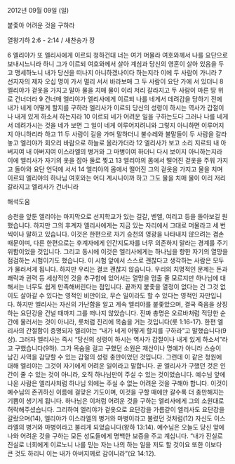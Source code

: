 2012년 09월 09일 (일)

붙좇아 어려운 것을 구하라



열왕기하 2:6 - 2:14 / 새찬송가  장


6 엘리야가 또 엘리사에게 이르되 청하건대 너는 여기 머물라 여호와께서 나를 요단으로 보내시느니라 하니 그가 이르되 여호와께서 살아 계심과 당신의 영혼이 살아 있음을 두고 맹세하노니 내가 당신을 떠나지 아니하겠나이다 하는지라 이에 두 사람이 가니라 7 선지자의 제자 오십 명이 가서 멀리 서서 바라보매 그 두 사람이 요단 가에 서 있더니 8 엘리야가 겉옷을 가지고 말아 물을 치매 물이 이리 저리 갈라지고 두 사람이 마른 땅 위로 건너더라 9 건너매 엘리야가 엘리사에게 이르되 나를 네게서 데려감을 당하기 전에 내가 네게 어떻게 할지를 구하라 엘리사가 이르되 당신의 성령이 하시는 역사가 갑절이나 내게 있게 하소서 하는지라 10 이르되 네가 어려운 일을 구하는도다 그러나 나를 네게서 데려가시는 것을 네가 보면 그 일이 네게 이루어지려니와 그렇지 아니하면 이루어지지 아니하리라 하고 11 두 사람이 길을 가며 말하더니 불수레와 불말들이 두 사람을 갈라놓고 엘리야가 회오리 바람으로 하늘로 올라가더라 12 엘리사가 보고 소리 지르되 내 아버지여 내 아버지여 이스라엘의 병거와 그 마병이여 하더니 다시 보이지 아니하는지라 이에 엘리사가 자기의 옷을 잡아 둘로 찢고 13 엘리야의 몸에서 떨어진 겉옷을 주워 가지고 돌아와 요단 언덕에 서서 14 엘리야의 몸에서 떨어진 그의 겉옷을 가지고 물을 치며 이르되 엘리야의 하나님 여호와는 어디 계시니이까 하고 그도 물을 치매 물이 이리 저리 갈라지고 엘리사가 건너니라

해석도움





승천을 앞둔 엘리야는 마지막으로 선지학교가 있는 길갈, 벧엘, 여리고 등을 돌아보길 원했습니다. 하지만 그의 후계자 엘리사에게는 지금 있는 자리에서 그대로 머물라고 세 번씩이나 말하고 있습니다. 이것은 한편으로 자기 승천의 영광을 나타내지 않으려는 겸손 때문이며, 다른 한편으로는 후계자에게 인간지도자를 너무 의존하지 말라는 경계를 주기 위함이었을 것입니다. 그리고 동시에 이것은 엘리사에게는 하나님을 향한 자기의 열망을 점검하는 시험이기도 했습니다. 이 시험 앞에서 스스로 괜찮다고 생각하는 사람은 모두가 물러서게 됩니다. 하지만 우리는 결코 괜찮지 않습니다. 
우리의 치명적인 문제는 돈과 쾌락과 권력 등 세상적인 것을 추구함에 있어서는 열망을 멈출 줄 모르지만 하나님에 대해서는 너무도 쉽게 만족해버린다는 점입니다. 끝까지 붙좇을 열정이 없다는 건 그것 없이도 살아갈 수 있다는 영적인 비만이요, 무슨 일이라도 할 수 있다는 영적인 자만입니다. 하지만 엘리사는 자신의 가난함을 알고 계속 엘리야를 붙좇았으며, 결국 죽음을 상징하는 요단강을 건널 때까지 그를 떠나지 않았습니다. 진짜 총명은 오르바처럼 적당한 순간에 물러서는 것이 아니라, 룻처럼 진리에 목숨을 거는 것입니다(룻 1:16-17). 
한편 엘리사의 간절함이 증명되자 엘리야는 “내가 네게 어떻게 할지를 구하라”고 말했습니다(9상). 그러자 엘리사는 즉시 “당신의 성령이 하시는 역사가 갑절이나 내게 있게 하소서”라고 구했습니다(9하). 그가 목숨을 걸고 구했던 소원은 재산이나 명예가 아니라 스승이 남긴 사역을 감당할 수 있는 갑절의 성령 충만이었던 것입니다. 그런데 이 같은 청원에 대해 엘리야는 그것이 자기에게 어려운 일이라고 말합니다. 곧 엘리사가 구했던 것은 인간이 줄 수 있는 것이 아니라, 오직 하나님만이 주실 수 있는 것이었습니다. 예수님 앞에 나온 사람은 엘리사처럼 하나님 외에는 주실 수 없는 어려운 것을 구해야 합니다. 이것이 예수님의 존귀하신 이름에 걸맞은 기도이며, 이것을 구할 때에만 갈수록 더 충만해지는 기쁨이 생기게 됩니다. 
하나님은 이처럼 어려운 것을 구하는 엘리사에게 그의 소원대로 허락해주셨습니다. 그리하여 엘리야가 겉옷으로 요단강을 가름같이 엘리사도 요단강을 갈랐으며(14), 엘리야가 이스라엘의 병거와 마병이라고 불렸던 것처럼(12) 자신도 이스라엘의 병거와 마병이라고 불리게 되었습니다(왕하 13:14). 
예수님은 오늘도 당신 앞에 나와 어려운 것을 구하는 모든 성도들에게 명백한 보증을 주고 계십니다. “내가 진실로 진실로 너희에게 이르노니 나를 믿는 자는 나의 하는 일을 저도 할 것이요 또한 이보다 큰 것도 하리니 이는 내가 아버지께로 감이니라”(요 14:12).